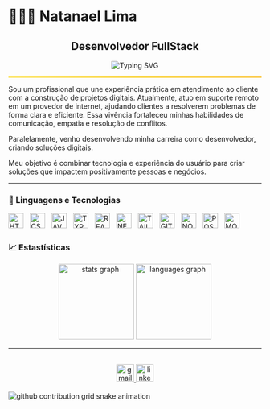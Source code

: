 # 👨🏻‍💻 Natanael Lima

<h2 align="center"> Desenvolvedor FullStack</h2>

<p align="center">
  <img src="https://readme-typing-svg.herokuapp.com?font=Fira+Code&size=25&pause=1000&color=7FA&center=true&vCenter=true&width=500&lines=Oi%2C+meu+nome+é+Natanael!;Sou+Desenvolvedor+FullStack!;Bem-Vindo(a)+ao+meu+perfil!" alt="Typing SVG" />
</p>
<hr style="border: none; height: 2px; background: linear-gradient(to right, #fde047, #facc15, #fbbf24);" />

Sou um profissional que une experiência prática em atendimento ao cliente com a construção de projetos digitais. Atualmente, atuo em suporte remoto em um provedor de internet, ajudando clientes a resolverem problemas de forma clara e eficiente. Essa vivência fortaleceu minhas habilidades de comunicação, empatia e resolução de conflitos.

Paralelamente, venho desenvolvendo minha carreira como desenvolvedor, criando soluções digitais.

Meu objetivo é combinar tecnologia e experiência do usuário para criar soluções que impactem positivamente pessoas e negócios.

---

### 📖 Linguagens e Tecnologias

<img 
    align="left"
    alt="HTML"
    title="HTML"
    width="30px"
    style="padding-right: 10px"
    src="https://cdn.jsdelivr.net/gh/devicons/devicon@latest/icons/html5/html5-plain.svg" 
/>


<img 
    align="left"
    alt="CSS"
    title="CSS"
    width="30px"
    style="padding-right: 10px"
    src="https://cdn.jsdelivr.net/gh/devicons/devicon@latest/icons/css3/css3-plain.svg" 
/>

<img 
    align="left"
    alt="JAVASCRIPT"
    title="JAVASCRIPT"
    width="30px"
    style="padding-right: 10px"
    src="https://cdn.jsdelivr.net/gh/devicons/devicon@latest/icons/javascript/javascript-plain.svg" 
/>

<img 
    align="left"
    alt="TYPESCRIPT"
    title="TYPESCRIPT"
    width="30px"
    style="padding-right: 10px"
    src="https://cdn.jsdelivr.net/gh/devicons/devicon@latest/icons/typescript/typescript-plain.svg" 
/>

<img 
    align="left"
    alt="REACT"
    title="REACT"
    width="30px"
    style="padding-right: 10px"
    src="https://cdn.jsdelivr.net/gh/devicons/devicon@latest/icons/react/react-original.svg" 
/>

<img 
    align="left"
    alt="NEXTJS"
    title="NEXTJS"
    width="30px"
    style="padding-right: 10px"
    src="https://cdn.jsdelivr.net/gh/devicons/devicon@latest/icons/nextjs/nextjs-plain.svg" 
/>

<img 
    align="left"
    alt="TAILWINDCSS"
    title="TAILWINDCSS"
    width="30px"
    style="padding-right: 10px"
    src="https://cdn.jsdelivr.net/gh/devicons/devicon@latest/icons/tailwindcss/tailwindcss-original.svg" 
/>

<img 
    align="left"
    alt="GIT"
    title="GIT"
    width="30px"
    style="padding-right: 10px"
    src="https://cdn.jsdelivr.net/gh/devicons/devicon@latest/icons/git/git-plain.svg" 
/>

<img 
    align="left"
    alt="NODEJS"
    title="NODEJS"
    width="30px"
    style="padding-right: 10px"
    src="https://cdn.jsdelivr.net/gh/devicons/devicon@latest/icons/nodejs/nodejs-plain.svg" 
/>

<img 
    align="left"
    alt="POSTGRESQL"
    title="POSTGRESQL"
    width="30px"
    style="padding-right: 10px"
    src="https://cdn.jsdelivr.net/gh/devicons/devicon@latest/icons/postgresql/postgresql-plain.svg" 
/>

<img 
    align="left"
    alt="MONGODB"
    title="MONGODB"
    width="30px"
    style="padding-right: 10px"
    src="https://cdn.jsdelivr.net/gh/devicons/devicon@latest/icons/mongodb/mongodb-plain.svg" 
/>

</br>
</br>

### 📈 Estastísticas
<div align="center">
  <img src="https://github-readme-stats.vercel.app/api?username=NatanaelLimaDEV&hide_title=false&hide_rank=false&show_icons=true&include_all_commits=true&count_private=true&disable_animations=false&theme=dark&locale=pt-br&hide_border=false" height="150" alt="stats graph"  />
  <img src="https://github-readme-stats.vercel.app/api/top-langs?username=NatanaelLimaDEV&locale=pt-br&hide_title=false&layout=compact&card_width=320&langs_count=7&theme=dark&hide_border=false&custom_title=Tecnologias" height="150" alt="languages graph"  />
</div>

---

</br>

<div align="center">
  <a href="https://molito:natanaellimaofc@gmail.com/" target="_blank">
    <img src="https://img.shields.io/static/v1?message=Gmail&logo=gmail&label=&color=D14836&logoColor=white&labelColor=&style=for-the-badge" height="35" alt="gmail logo"  />
  </a>
  <a href="https://www.linkedin.com/in/natanael-lima-dev/" target="_blank">
    <img src="https://img.shields.io/static/v1?message=LinkedIn&logo=linkedin&label=&color=0077B5&logoColor=white&labelColor=&style=for-the-badge" height="35" alt="linkedin logo"  />
  </a>

</div>

</br>

<picture>
  <source
    media="(prefers-color-scheme: dark)"
    srcset="https://raw.githubusercontent.com/NatanaelLimaDEV/snk/output/github-contribution-grid-snake-dark.svg"
  />
  <source
    media="(prefers-color-scheme: light)"
    srcset="https://raw.githubusercontent.com/NatanaelLimaDEV/snk/output/github-contribution-grid-snake.svg"
  />
  <img
    alt="github contribution grid snake animation"
    src="https://raw.githubusercontent.com/NatanaelLimaDEV/snk/output/github-contribution-grid-snake.svg"
  />
</picture>
